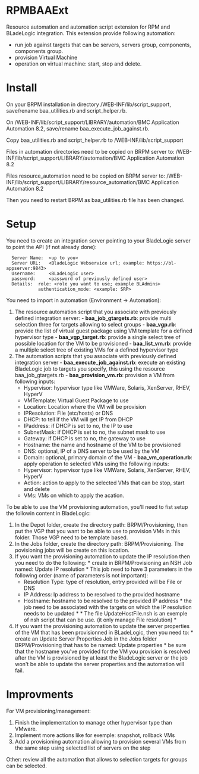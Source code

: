 RPMBAAExt
=========

Resource automation and automation script extension for RPM and BLadeLogic integration. This extension provide following automation:
- run job against targets that can be servers, servers group, components, components group.
- provision Virtual Machine
- operation on virtual machine: start, stop and delete.

Install
=======

On your BRPM installation in directory <BRPM install dir>/WEB-INF/lib/script_support, save/rename baa_utilities.rb and script_helper.rb.

On <BRPM install dir>/WEB-INF/lib/script_support/LIBRARY/automation/BMC Application Automation 8.2, save/rename baa_execute_job_against.rb.

Copy baa_utilities.rb and script_helper.rb to <BRPM install dir>/WEB-INF/lib/script_support

Files in automation directories need to be copied on BRPM server to:
  <BRPM install dir>/WEB-INF/lib/script_support/LIBRARY/automation/BMC Application Automation 8.2
  
Files resource_automation need to be copied on BRPM server to:
  <BRPM install dir>/WEB-INF/lib/script_support/LIBRARY/resource_automation/BMC Application Automation 8.2

Then you need to restart BRPM as baa_utilities.rb file has been changed.

Setup
=====

You need to create an integration server pointing to your BladeLogic server to point the API (if not already done):

```
  Server Name:  <up to you>
  Server URL:   <BladeLogic Webservice url; example: https://bl-appserver:9843>
  Username:     <BLadeLogic user>
  password:     <password of previously defined user>
  Details:	role: <role you want to use; example BLAdmins>
			authentication_mode: <example: SRP>
```

You need to import in automation (Environment -> Automation):
  1. The resource automation script that you associate with previously defined integration server:
    - **baa_job_gtargets.rb**: provide multi selection three for targets allowing to select groups
    - **baa_vgp.rb**: provide the list of virtual guest package using VM template for a defined hypervisor type
    - **baa_vgp_target.rb**: provide a single select tree of possible location for the VM to be provisioned
    - **baa_list_vm.rb**: provide a multiple select tree of existing VMs for a defined hypervisor type
  2. The automation scripts that you associate with previously defined integration server
    - **baa_execute_job_against.rb**: execute an existing BladeLogic job to targets you specify, this using the resource baa_job_gtargets.rb
    - **baa_provision_vm.rb**: provision a VM from following inputs:
      - Hypervisor: hypervisor type like VMWare, Solaris, XenServer, RHEV, HyperV
      - VMTemplate: Virtual Guest Package to use
      - Location: Location where the VM will be provision
      - IPResolution: File (etc/hosts) or DNS
      - DHCP: to tell if the VM will get IP from DHCP
      - IPaddress: if DHCP is set to no, the IP to use
      - SubnetMask: if DHCP is set to no, the subnet mask to use
      - Gateway: if DHCP is set to no, the gateway to use
      - Hostname: the name and hostname of the VM to be provisioned
      - DNS: optional, IP of a DNS server to be used by the VM
      - Domain: optional, primary domain of the VM
    - **baa_vm_operation.rb**: apply operation to selected VMs using the following inputs:
      - Hypervisor: hypervisor type like VMWare, Solaris, XenServer, RHEV, HyperV
      - Action: action to apply to the selected VMs that can be stop, start and delete
      - VMs: VMs on which to apply the acation.

To be able to use the VM provisioning automation, you'll need to fist setup the followin content in BladeLogic:
  1. In the Depot folder, create the directory path: BRPM/Provisioning, then put the VGP that you want to be able to use to provision VMs in this folder. Those VGP need to be template based.
  2. In the Jobs folder, create the directory path: BRPM/Provisioning. The povisioning jobs will be create on this location.
  3. If you want the provisioning automation to update the IP resolution then you need to do the following:
    * create in BRPM/Provisioning an NSH Job named: Update IP resolution 
    * This job need to have 3 parameters in the following order (name of parameters is not important):
      * Resolution Type: type of resolution, entry provided will be File or DNS
      * IP Address: Ip address to be resolved to the provided hostname
      * Hostname: hostname to be resolved to the provided IP address
    * the job need to be associated with the targets on which the IP resolution needs to be updated
	* * The file UpdateHostFile.nsh is an exemple of nsh script that can be use. (it only manage File resolution) *
  4. If you want the provisioning automation to update the server properties of the VM that has been provisionned in BLadeLogic, then you need to:
    * create an Update Server Properties Job in the Jobs folder BRPM/Provisioning that has to be named: Update properties
    * be sure that the hostname you've provided for the VM you provision is resolved after the VM is provisioned by at least the BladeLogic server or the job won't be able to update the server properties and the automation will fail.
      
Improvments
===========

For VM provisioning/management:
  1. Finish the implementation to manage other hypervisor type than VMware.
  2. Implement more actions like for exemple: snapshot, rollback VMs
  3. Add a provisioning automation allowing to provision several VMs from the same step using selected list of servers 
     on the step

Other:
  review all the automation that allows to selection targets for groups can be selected.

